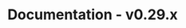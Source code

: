 ---
title: Documentation - v0.29.x
layout: docs_version_index.html
path: /docs/v0.29.x
version: v0.29.x

github_url: "https://github.com/fastify/website/blob/master/src/website/layouts/docs_version_index.html"
---